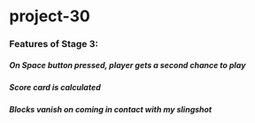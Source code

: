 # project-30

### Features of Stage 3:
##### On Space button pressed, player gets a second chance to play
##### Score card is calculated 
##### Blocks vanish on coming in contact with my slingshot


